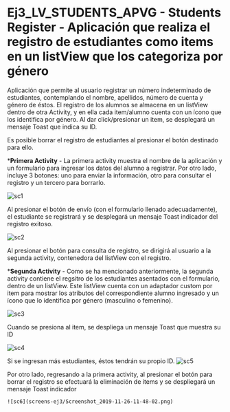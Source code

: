 # Ej3_LV_STUDENTS_APVG -  Students Register - Aplicación que realiza el registro de estudiantes como items en un listView que los categoriza por género

Aplicación que permite al usuario registrar un número indeterminado de estudiantes, contemplando el nombre, apellidos, número de cuenta y género de éstos.
El registro de los alumnos se almacena en un listView dentro de otra Activity, y en ella cada item/alumno cuenta con un ícono que los identifica por género.
Al dar click/presionar un item, se desplegará un mensaje Toast que indica su ID.

Es posible borrar el registro de estudiantes al presionar el botón destinado para ello.

*<b>Primera Activity</b> - La primera activity muestra el nombre de la aplicación y un formulario para ingresar los datos del alumno a registrar. Por otro lado, incluye
                            3 botones: uno para enviar la información, otro para consultar el registro y un tercero para borrarlo.
                            
 ![sc1](screens-ej3/Screenshot_2019-11-26-11-46-25.png)
 
 Al presionar el botón de envío (con el formulario llenado adecuadamente), el estudiante se registrará y se desplegará un mensaje Toast indicador del registro exitoso.
 
 ![sc2](screens-ej3/Screenshot_2019-11-26-11-45-30.png)
 
 Al presionar el botón para consulta de registro, se dirigirá al usuario a la segunda activity, contenedora del listView con el registro.
 
 *<b>Segunda Activity</b> - Como se ha mencionado anteriormente, la segunda activity contiene el regsitro de los estudiantes asentados con el formulario, dentro de un listView. Este listView cuenta con un adaptador custom por item para mostrar los atributos del correspondiente alumno ingresado y un ícono que lo identifica por género (masculino o femenino).
 
  ![sc3](screens-ej3/Screenshot_2019-11-26-11-46-41.png)
  
  Cuando se presiona al item, se despliega un mensaje Toast que muestra su ID
  
  ![sc4](screens-ej3/Screenshot_2019-11-26-11-46-50.png)
  
  Si se ingresan más estudiantes, éstos tendrán su propio ID.
   ![sc5](screens-ej3/Screenshot_2019-11-26-11-47-51.png)
   
   Por otro lado, regresando a la primera activity, al presionar el botón para borrar el registro se efectuará la eliminación de items y se despliegará un mensaje Toast indicador
   
    ![sc6](screens-ej3/Screenshot_2019-11-26-11-48-02.png)
    
    
  
  
  
  
 
 
 
